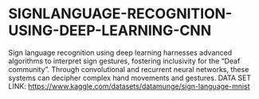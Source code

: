 # SIGNLANGUAGE-RECOGNITION-USING-DEEP-LEARNING-CNN
Sign language recognition using deep learning harnesses advanced algorithms to interpret sign gestures, fostering inclusivity for the “Deaf community”. Through convolutional and recurrent neural networks, these systems can decipher complex hand movements and gestures. 
DATA SET LINK: https://www.kaggle.com/datasets/datamunge/sign-language-mnist
